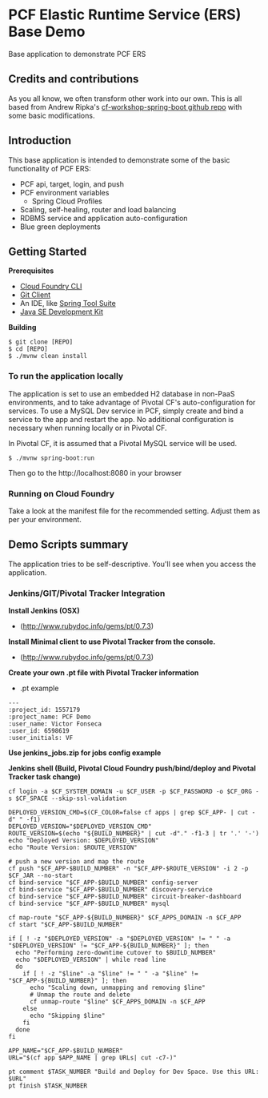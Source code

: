 # PCF Elastic Runtime Service (ERS) Base Demo
Base application to demonstrate PCF ERS

## Credits and contributions
As you all know, we often transform other work into our own. This is all based from Andrew Ripka's [cf-workshop-spring-boot github repo](https://github.com/pivotal-cf-workshop/cf-workshop-spring-boot) with some basic modifications.

## Introduction
This base application is intended to demonstrate some of the basic functionality of PCF ERS:

* PCF api, target, login, and push
* PCF environment variables
  * Spring Cloud Profiles
* Scaling, self-healing, router and load balancing
* RDBMS service and application auto-configuration
* Blue green deployments

## Getting Started

**Prerequisites**
- [Cloud Foundry CLI](http://info.pivotal.io/p0R00I0eYJ011dAUCN06lR2)
- [Git Client](http://info.pivotal.io/i1RI0AUe6gN00C010l12J0R)
- An IDE, like [Spring Tool Suite](http://info.pivotal.io/f00RC0N0lh01eU21IAJ260R)
- [Java SE Development Kit](http://info.pivotal.io/n0I60i3021AN0JU0le10CRR)

**Building**
```
$ git clone [REPO]
$ cd [REPO]
$ ./mvnw clean install
``` 

### To run the application locally
The application is set to use an embedded H2 database in non-PaaS environments, and to take advantage of Pivotal CF's auto-configuration for services. To use a MySQL Dev service in PCF, simply create and bind a service to the app and restart the app. No additional configuration is necessary when running locally or in Pivotal CF.

In Pivotal CF, it is assumed that a Pivotal MySQL service will be used.

```
$ ./mvnw spring-boot:run
```

Then go to the http://localhost:8080 in your browser

### Running on Cloud Foundry
Take a look at the manifest file for the recommended setting. Adjust them as per your environment.

## Demo Scripts summary
The application tries to be self-descriptive. You'll see when you access the application.

### Jenkins/GIT/Pivotal Tracker Integration

**Install Jenkins (OSX)**
- (http://www.rubydoc.info/gems/pt/0.7.3)

**Install Minimal client to use Pivotal Tracker from the console.**
- (http://www.rubydoc.info/gems/pt/0.7.3)

**Create your own .pt file with Pivotal Tracker information**
- .pt example
```
---
:project_id: 1557179
:project_name: PCF Demo
:user_name: Victor Fonseca
:user_id: 6598619
:user_initials: VF
```
**Use jenkins_jobs.zip for jobs config example**

**Jenkins shell (Build, Pivotal Cloud Foundry push/bind/deploy and Pivotal Tracker task change)**
```
cf login -a $CF_SYSTEM_DOMAIN -u $CF_USER -p $CF_PASSWORD -o $CF_ORG -s $CF_SPACE --skip-ssl-validation

DEPLOYED_VERSION_CMD=$(CF_COLOR=false cf apps | grep $CF_APP- | cut -d" " -f1)
DEPLOYED_VERSION="$DEPLOYED_VERSION_CMD"
ROUTE_VERSION=$(echo "${BUILD_NUMBER}" | cut -d"." -f1-3 | tr '.' '-')
echo "Deployed Version: $DEPLOYED_VERSION"
echo "Route Version: $ROUTE_VERSION"

# push a new version and map the route
cf push "$CF_APP-$BUILD_NUMBER" -n "$CF_APP-$ROUTE_VERSION" -i 2 -p $CF_JAR --no-start
cf bind-service "$CF_APP-$BUILD_NUMBER" config-server
cf bind-service "$CF_APP-$BUILD_NUMBER" discovery-service
cf bind-service "$CF_APP-$BUILD_NUMBER" circuit-breaker-dashboard
cf bind-service "$CF_APP-$BUILD_NUMBER" mysql

cf map-route "$CF_APP-${BUILD_NUMBER}" $CF_APPS_DOMAIN -n $CF_APP
cf start "$CF_APP-$BUILD_NUMBER"

if [ ! -z "$DEPLOYED_VERSION" -a "$DEPLOYED_VERSION" != " " -a "$DEPLOYED_VERSION" != "$CF_APP-${BUILD_NUMBER}" ]; then
  echo "Performing zero-downtime cutover to $BUILD_NUMBER"
  echo "$DEPLOYED_VERSION" | while read line
  do
    if [ ! -z "$line" -a "$line" != " " -a "$line" != "$CF_APP-${BUILD_NUMBER}" ]; then
      echo "Scaling down, unmapping and removing $line"
      # Unmap the route and delete
      cf unmap-route "$line" $CF_APPS_DOMAIN -n $CF_APP
    else
      echo "Skipping $line"
    fi
  done
fi

APP_NAME="$CF_APP-$BUILD_NUMBER"
URL="$(cf app $APP_NAME | grep URLs| cut -c7-)"

pt comment $TASK_NUMBER "Build and Deploy for Dev Space. Use this URL: $URL"
pt finish $TASK_NUMBER
```
